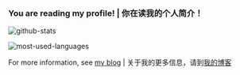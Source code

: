 ### You are reading my profile! | 你在读我的个人简介！

![github-stats](https://github-readme-stats.vercel.app/api?username=mqcreaple&show_icons=true&theme=dark)

![most-used-languages](https://github-readme-stats.vercel.app/api/top-langs/?username=mqcreaple&layout=compact&langs_count=6&theme=dark)

For more information, see [my blog](https://mqcreaple.github.io/aboutme/) | 关于我的更多信息，请到[我的博客](https://mqcreaple.github.io/aboutme/)

<!--
**MqCreaple/MqCreaple** is a ✨ _special_ ✨ repository because its `README.md` (this file) appears on your GitHub profile.

Here are some ideas to get you started:

- 🔭 I’m currently working on ...
- 🌱 I’m currently learning ...
- 👯 I’m looking to collaborate on ...
- 🤔 I’m looking for help with ...
- 💬 Ask me about ...
- 📫 How to reach me: ...
- 😄 Pronouns: ...
- ⚡ Fun fact: ...
-->

